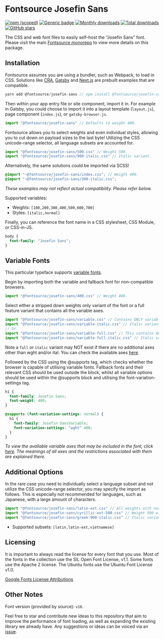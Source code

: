 # Fontsource Josefin Sans

[![npm (scoped)](https://img.shields.io/npm/v/@fontsource/josefin-sans?color=brightgreen)](https://www.npmjs.com/package/@fontsource/josefin-sans) [![Generic badge](https://img.shields.io/badge/fontsource-passing-brightgreen)](https://github.com/fontsource/fontsource) [![Monthly downloads](https://badgen.net/npm/dm/@fontsource/josefin-sans)](https://github.com/fontsource/fontsource) [![Total downloads](https://badgen.net/npm/dt/@fontsource/josefin-sans)](https://github.com/fontsource/fontsource) [![GitHub stars](https://img.shields.io/github/stars/fontsource/fontsource.svg?style=social&label=Star)](https://github.com/fontsource/fontsource/stargazers)

The CSS and web font files to easily self-host the “Josefin Sans” font. Please visit the main [Fontsource monorepo](https://github.com/fontsource/fontsource) to view more details on this package.

## Installation

Fontsource assumes you are using a bundler, such as Webpack, to load in CSS. Solutions like [CRA](https://create-react-app.dev/), [Gatsby](https://www.gatsbyjs.org/) and [Next.js](https://nextjs.org/) are prebuilt examples that are compatible.

```javascript
yarn add @fontsource/josefin-sans // npm install @fontsource/josefin-sans
```

Then within your app entry file or site component, import it in. For example in Gatsby, you could choose to import it into a layout template (`layout.js`), page component (`index.js`), or `gatsby-browser.js`.

```javascript
import "@fontsource/josefin-sans" // Defaults to weight 400.
```

Fontsource allows you to select weights and even individual styles, allowing you to cut down on payload sizes to the last byte! Utilizing the CSS unicode-range selector, all language subsets are accounted for.

```javascript
import "@fontsource/josefin-sans/500.css" // Weight 500.
import "@fontsource/josefin-sans/900-italic.css" // Italic variant.
```

Alternatively, the same solutions could be imported via SCSS!

```scss
@import "~@fontsource/josefin-sans/index.css"; // Weight 400.
@import "~@fontsource/josefin-sans/300-italic.css";
```

_These examples may not reflect actual compatibility. Please refer below._

Supported variables:

- Weights: `[100,200,300,400,500,600,700]`
- Styles: `[italic,normal]`

Finally, you can reference the font name in a CSS stylesheet, CSS Module, or CSS-in-JS.

```css
body {
  font-family: "Josefin Sans";
}
```

## Variable Fonts

This particular typeface supports [variable fonts](https://developer.mozilla.org/en-US/docs/Web/CSS/CSS_Fonts/Variable_Fonts_Guide).

Begin by importing both the variable and fallback font for non-compatible browsers.

```js
import "@fontsource/josefin-sans/400.css" // Weight 400.
```

Select either a stripped down weights only variant of the font or a full feature variant that contains all the variable axes.

```js
import "@fontsource/josefin-sans/variable.css" // Contains ONLY variable weights and no other axes.
import "@fontsource/josefin-sans/variable-italic.css" // Italic variant.
// Or
import "@fontsource/josefin-sans/variable-full.css" // This contains ALL variable axes. Font files are larger.
import "@fontsource/josefin-sans/variable-full-italic.css" // Italic variant.
```

Note a `full` or `italic` variant may NOT exist if there are no additional axes other than wght and/or ital. You can check the available axes [here](https://fonts.google.com/variablefonts).

Followed by the CSS using the @supports tag, which checks whether the browser is capable of utilising variable fonts. Fallback fonts and their relevant CSS should be used outside the block, whilst all variable options should be used within the @supports block and utilising the font-variation-settings tag.

```css
h1 {
  font-family: Josefin Sans;
  font-weight: 400;
}

@supports (font-variation-settings: normal) {
  h1 {
    font-family: Josefin SansVariable;
    font-variation-settings: "wght" 400;
  }
}
```

_To view the available variable axes that may be included in the font, click [here](https://fonts.google.com/variablefonts). The meanings of all axes and the restrictions associated with them are explained there._

## Additional Options

In the rare case you need to individually select a language subset and not utilize the CSS unicode-range selector, you may specify the import as follows. This is especially not recommended for languages, such as Japanese, with a large amount of characters.

```javascript
import "@fontsource/josefin-sans/latin-ext.css" // All weights with normal style included.
import "@fontsource/josefin-sans/cyrillic-ext-500.css" // Weight 500 with normal style.
import "@fontsource/josefin-sans/greek-900-italic.css" // Italic variant.
```

- Supported subsets: `[latin,latin-ext,vietnamese]`

## Licensing

It is important to always read the license for every font that you use.
Most of the fonts in the collection use the SIL Open Font License, v1.1. Some fonts use the Apache 2 license. The Ubuntu fonts use the Ubuntu Font License v1.0.

[Google Fonts License Attributions](https://fonts.google.com/attribution)

## Other Notes

Font version (provided by source): `v16`.

Feel free to star and contribute new ideas to this repository that aim to improve the performance of font loading, as well as expanding the existing library we already have. Any suggestions or ideas can be voiced via an [issue](https://github.com/fontsource/fontsource/issues).
